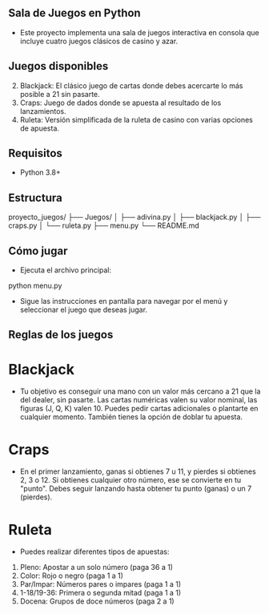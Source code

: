 ## Sala de Juegos en Python
- Este proyecto implementa una sala de juegos interactiva en consola que incluye cuatro juegos clásicos de casino y azar.

## Juegos disponibles

2. Blackjack: El clásico juego de cartas donde debes acercarte lo más posible a 21 sin pasarte.
3. Craps: Juego de dados donde se apuesta al resultado de los lanzamientos.
4. Ruleta: Versión simplificada de la ruleta de casino con varias opciones de apuesta.

## Requisitos
- Python 3.8+

## Estructura
proyecto_juegos/
├── Juegos/
│   ├── adivina.py
│   ├── blackjack.py
│   ├── craps.py
│   └── ruleta.py
├── menu.py
└── README.md

## Cómo jugar
- Ejecuta el archivo principal:

python menu.py

- Sigue las instrucciones en pantalla para navegar por el menú y seleccionar el juego que deseas jugar.

## Reglas de los juegos

# Blackjack

- Tu objetivo es conseguir una mano con un valor más cercano a 21 que la del dealer, sin pasarte.
Las cartas numéricas valen su valor nominal, las figuras (J, Q, K) valen 10.
Puedes pedir cartas adicionales o plantarte en cualquier momento.
También tienes la opción de doblar tu apuesta.

# Craps

- En el primer lanzamiento, ganas si obtienes 7 u 11, y pierdes si obtienes 2, 3 o 12.
Si obtienes cualquier otro número, ese se convierte en tu "punto".
Debes seguir lanzando hasta obtener tu punto (ganas) o un 7 (pierdes).

# Ruleta

- Puedes realizar diferentes tipos de apuestas:

1. Pleno: Apostar a un solo número (paga 36 a 1)
2. Color: Rojo o negro (paga 1 a 1)
3. Par/Impar: Números pares o impares (paga 1 a 1)
4. 1-18/19-36: Primera o segunda mitad (paga 1 a 1)
5. Docena: Grupos de doce números (paga 2 a 1)
